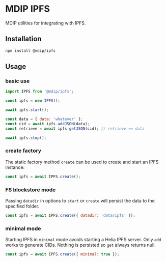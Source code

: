 # MDIP IPFS

MDIP utilities for integrating with IPFS.

## Installation

```bash
npm install @mdip/ipfs
```

## Usage

### basic use

```js
import IPFS from '@mdip/ipfs';

const ipfs = new IPFS();

await ipfs.start();

const data = { data: 'whatever' };
const cid = await ipfs.addJSON(data);
const retrieve = await ipfs.getJSON(cid); // retrieve == data

await ipfs.stop();
```

### create factory

The static factory method `create` can be used to create and start an IPFS instance:

```js
const ipfs = await IPFS.create();
```

### FS blockstore mode

Passing `datadir` in options to `start` or `create` will persist the data to the specified folder.

```js
const ipfs = await IPFS.create({ datadir: 'data/ipfs' });
```

### minimal mode

Starting IPFS in `minimal` mode avoids starting a Helia IPFS server.
Only `add` works to generate CIDs. Nothing is persisted so `get` always returns null.

```js
const ipfs = await IPFS.create({ minimal: true });
```
